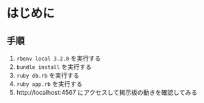 # はじめに
## 手順
1. `rbenv local 3.2.0` を実行する
2. `bundle install` を実行する
3. `ruby db.rb` を実行する
4. `ruby app.rb` を実行する
5. http://localhost:4567 にアクセスして掲示板の動きを確認してみる